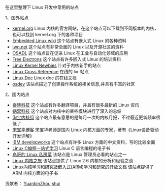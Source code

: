 在这里整理下 Linux 开发中常用的站点

1、国外站点

 - [kernel.org](https://kernel.org/) Linux 内核的官方网站，在这个站点可以下载到不同版本的内核，也可以找到 kernel.org 下的各种项目
 - [Embedded Linux wiki](http://elinux.org/Main_Page) 这个站点有嵌入式 Linux 的各种资料
 - [lwn.net](https://lwn.net/) 这个站点有非常全面的 Linux 以及开源社区的资料
 - [OSADL](https://www.osadl.org/) 这个站点旨在促进 Linux 在工业与自动化领域的应用
 - [Free Electrons](http://free-electrons.com/) 这个站点有许多嵌入式 Linux 的培训资料
 - [Linux Kernel Newbies](http://kernelnewbies.org/) 针对于内核新手的站点
 - [Linux Cross Reference](http://lxr.free-electrons.com/) 在线的 lxr 站点
 - [Linux Doc](https://www.kernel.org/doc/) Linux doc 的在线文档
 - [osdev](http://wiki.osdev.org/Main_Page) 该站点描述了创建操作系统的相关信息,并且有丰富的社区

2、国内站点
 - [泰晓科技](http://www.tinylab.org/) 这个站点有许多翻译项目，并且有很多最新的 Linux 资讯 
 - [蜗窝科技](http://www.wowotech.net/) 这个站点对内核中的某些模块进行了深入的总结
 - [淘宝内核组](http://kernel.taobao.org/index.php?title=%E9%A6%96%E9%A1%B5) 这个站点最有意思的是每月一次的内核月报，不过最近更新频率很低了
 - [宋宝华博客](http://blog.csdn.net/21cnbao/article/details/5372143) 宋宝华老师是国内 Linux 内核方面的专家，著有《Linux设备驱动开发详解》
 - [IBM developworks](http://www.ibm.com/developerworks/cn/views/linux/libraryview.jsp) 这个站点有许多 Linux 方面的中文资料，写的比较全面
 - [Linux C编程一站式学习](http://docs.huihoo.com/c/linux-c-programming/) Linux C 语言编程的电子书
 - [鸟哥的 Linux 私房菜](http://vbird.dic.ksu.edu.tw/) 该站点是 Linux 管理员必看的站点之一
 - [Linux 内核之旅](http://www.kerneltravel.net/) 该站点提供了 Linux 2.6 内核的分析和经验之谈
 - [Linux内核学习和研究及嵌入式(ARM)学习和研究的开放文档](http://lli_njupt.0fees.net/) 该站点提供了 ARM 内核方面的电子书

贡献者：
[YuanbinZhou](https://github.com/hduffddybz)
[shui](https://github.com/shui8023)
